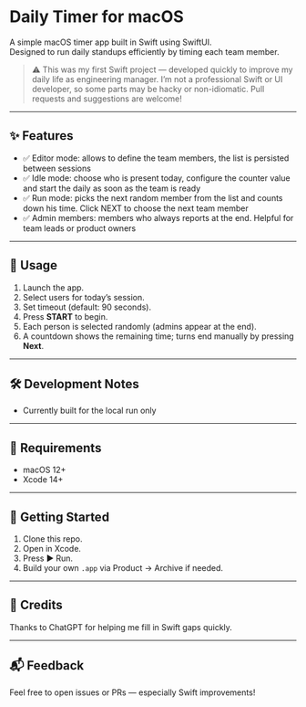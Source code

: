# Daily Timer for macOS

A simple macOS timer app built in Swift using SwiftUI.  
Designed to run daily standups efficiently by timing each team member.

> ⚠️ This was my first Swift project — developed quickly to improve my daily life as engineering manager. I’m not a professional Swift or UI developer, so some parts may be hacky or non-idiomatic. Pull requests and suggestions are welcome!

---

## ✨ Features

- ✅ Editor mode: allows to define the team members, the list is persisted between sessions
- ✅ Idle mode: choose who is present today, configure the counter value and start the daily as soon as the team is ready
- ✅ Run mode: picks the next random member from the list and counts down his time. Click NEXT to choose the next team member
- ✅ Admin members: members who always reports at the end. Helpful for team leads or product owners

---

## 🧠 Usage

1. Launch the app.
2. Select users for today’s session.
3. Set timeout (default: 90 seconds).
4. Press **START** to begin.
5. Each person is selected randomly (admins appear at the end).
6. A countdown shows the remaining time; turns end manually by pressing **Next**.

---

## 🛠 Development Notes

- Currently built for the local run only

---

## 🔧 Requirements

- macOS 12+
- Xcode 14+

---

## 🚀 Getting Started

1. Clone this repo.
2. Open in Xcode.
3. Press ▶️ Run.
4. Build your own `.app` via Product → Archive if needed.

---

## 🙏 Credits

Thanks to ChatGPT for helping me fill in Swift gaps quickly.

---

## 📬 Feedback

Feel free to open issues or PRs — especially Swift improvements!

